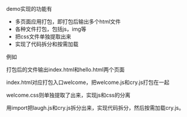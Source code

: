 demo实现的功能有

- 多页面应用打包，即打包后输出多个html文件
- 各种文件打包，包括js，img等
- 把css文件单独提取出来
- 实现了代码拆分和按需加载

例如

打包后的文件输出index.html和hello.html两个页面

index.html对应打包入口welcome，把welcome.js和cry.js打包在一起

welcome.css则单独提取了出来，实现js和css的分离

用import把laugh.js和cry.js拆分出来，实现代码拆分，然后按需加载cry.js。